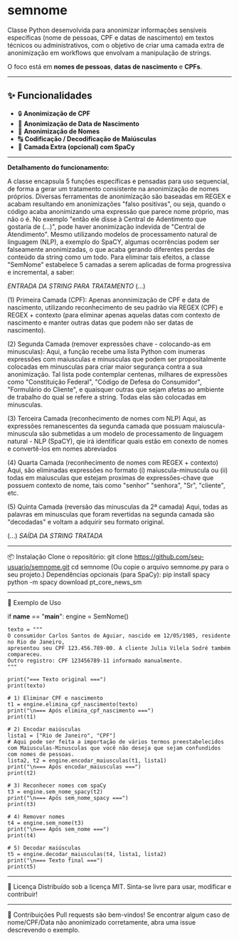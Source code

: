 # semnome
Classe Python desenvolvida para anonimizar informações sensíveis específicas (nome de pessoas, CPF e datas de nascimento) em textos técnicos ou administrativos, com o objetivo de criar uma camada extra de anonimização em workflows que envolvam a manipulação de strings.   

O foco está em **nomes de pessoas**, **datas de nascimento** e **CPFs**.

---

## ✨ Funcionalidades

- 🔒 **Anonimização de CPF**
- 🎂 **Anonimização de Data de Nascimento**
- 👤 **Anonimização de Nomes**
- 🔠 **Codificação / Decodificação de Maiúsculas**
- 🧠 **Camada Extra (opcional) com SpaCy**

---
**Detalhamento do funcionamento:**

A classe encapsula 5 funções específicas e pensadas para uso sequencial, de forma a gerar um tratamento consistente na anonimização de nomes próprios.
Diversas ferramentas de anonimização são baseadas em REGEX e acabam resultando em anonimizações "falso positivas", ou seja, quando o código acaba anonimizando uma expressão que parece nome próprio, mas não o é. No exemplo "então ele disse à Central de Adentimento que gostaria de (...)", pode haver anonimização indevida de "Central de Atendimento".
Mesmo utilizando modelos de processamento natural de linguagem (NLP), a exemplo do SpaCY, algumas ocorrências podem ser falseamente anonimizadas, o que acaba gerando diferentes perdas de conteúdo da string como um todo. 
Para eliminar tais efeitos, a classe "SemNome" estabelece 5 camadas a serem aplicadas de forma progressiva e incremental, a saber:

*ENTRADA DA STRING PARA TRATAMENTO*
(...)

(1) Primeira Camada (CPF):
Apenas anonnimização de CPF e data de nascimento, utilizando reconhecimento de seu padrão via REGEX (CPF) e REGEX + contexto (para eliminar apenas aquelas datas com contexto de nascimento e manter outras datas que podem não ser datas de nascimento).

(2) Segunda Camada (remover expressões chave - colocando-as em minusculas):
Aqui, a função recebe uma lista Python com inumeras expressões com maiusculas e minusculas que podem ser propositalmente colocadas em minusculas para criar maior segurança contra a sua anonimização. Tal lista pode contemplar centenas, milhares de expressões como "Constituição Federal", "Código de Defesa do Consumidor", "Formulário do Cliente", e quaisquer outras que sejam afetas ao ambiente de trabalho do qual se refere a string. Todas elas são colocadas em minusculas. 

(3) Terceira Camada (reconhecimento de nomes com NLP)
Aqui, as expressões remanescentes da segunda camada que possuam maiuscula-minuscula são submetidas a um modelo de processamento de linguagem natural - NLP (SpaCY), qie irá identificar quais estão em conexto de nomes e convertê-los em nomes abreviados 

(4) Quarta Camada (reconhecimento de nomes com REGEX + contexto)
Aqui, são eliminadas expressões no formato (i) maiuscula-minuscula ou (ii) todas em maiusculas que estejam proximas de expressões-chave que possuem contexto de nome, tais como "senhor" "senhora", "Sr", "cliente", etc.

(5) Quinta Camada (reversão das minusculas da 2ª camada)
Aqui, todas as palavras em minusculas que foram revertidas na segunda camada são "decodadas" e voltam a adquirir seu formato original.

(...)
*SAÍDA DA STRING TRATADA*

---

📦 Instalação
Clone o repositório:
git clone https://github.com/seu-usuario/semnome.git
cd semnome
(Ou copie o arquivo semnome.py para o seu projeto.)
Dependências opcionais (para SpaCy):
pip install spacy
python -m spacy download pt_core_news_sm
________________________________________
🚀 Exemplo de Uso

if __name__ == "__main__":
    engine = SemNome()

    texto = """
    O consumidor Carlos Santos de Aguiar, nascido em 12/05/1985, residente no Rio de Janeiro,
    apresentou seu CPF 123.456.789-00. A cliente Julia Vilela Sodré também compareceu.
    Outro registro: CPF 123456789-11 informado manualmente.
    """

    print("=== Texto original ===")
    print(texto)

    # 1) Eliminar CPF e nascimento
    t1 = engine.elimina_cpf_nascimento(texto)
    print("\n=== Após elimina_cpf_nascimento ===")
    print(t1)

    # 2) Encodar maiúsculas
    lista1 = ["Rio de Janeiro", "CPF"]  
    # Aqui pode ser feita a importação de vários termos preestabelecidos com Maiusculas-Minusculas que você não deseja que sejam confundidos com nomes de pessoas.
    lista2, t2 = engine.encodar_maiusculas(t1, lista1)
    print("\n=== Após encodar_maiusculas ===")
    print(t2)

    # 3) Reconhecer nomes com spaCy
    t3 = engine.sem_nome_spacy(t2)
    print("\n=== Após sem_nome_spacy ===")
    print(t3)

    # 4) Remover nomes
    t4 = engine.sem_nome(t3)
    print("\n=== Após sem_nome ===")
    print(t4)        

    # 5) Decodar maiúsculas
    t5 = engine.decodar_maiusculas(t4, lista1, lista2)
    print("\n=== Texto final ===")
    print(t5)
________________________________________
📜 Licença
Distribuído sob a licença MIT.
Sinta-se livre para usar, modificar e contribuir!
________________________________________
🙌 Contribuições
Pull requests são bem-vindos!
Se encontrar algum caso de nome/CPF/Data não anonimizado corretamente, abra uma issue descrevendo o exemplo.


